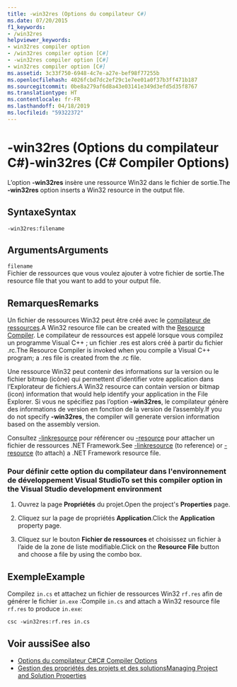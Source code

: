 ```yaml
---
title: -win32res (Options du compilateur C#)
ms.date: 07/20/2015
f1_keywords:
- /win32res
helpviewer_keywords:
- win32res compiler option
- /win32res compiler option [C#]
- -win32res compiler option [C#]
- win32res compiler option [C#]
ms.assetid: 3c33f750-6948-4c7e-a27e-bef98f77255b
ms.openlocfilehash: 4026fcbd7dc2ef29c1e7ee01a0f37b3ff471b187
ms.sourcegitcommit: 0be8a279af6d8a43e03141e349d3efd5d35f8767
ms.translationtype: HT
ms.contentlocale: fr-FR
ms.lasthandoff: 04/18/2019
ms.locfileid: "59322372"
---
```

# <a name="-win32res-c-compiler-options"></a><span data-ttu-id="bf904-102">-win32res (Options du compilateur C#)</span><span class="sxs-lookup"><span data-stu-id="bf904-102">-win32res (C# Compiler Options)</span></span>
<span data-ttu-id="bf904-103">L’option **-win32res** insère une ressource Win32 dans le fichier de sortie.</span><span class="sxs-lookup"><span data-stu-id="bf904-103">The **-win32res** option inserts a Win32 resource in the output file.</span></span>  
  
## <a name="syntax"></a><span data-ttu-id="bf904-104">Syntaxe</span><span class="sxs-lookup"><span data-stu-id="bf904-104">Syntax</span></span>  
  
```console  
-win32res:filename  
```  
  
## <a name="arguments"></a><span data-ttu-id="bf904-105">Arguments</span><span class="sxs-lookup"><span data-stu-id="bf904-105">Arguments</span></span>  
 `filename`  
 <span data-ttu-id="bf904-106">Fichier de ressources que vous voulez ajouter à votre fichier de sortie.</span><span class="sxs-lookup"><span data-stu-id="bf904-106">The resource file that you want to add to your output file.</span></span>  
  
## <a name="remarks"></a><span data-ttu-id="bf904-107">Remarques</span><span class="sxs-lookup"><span data-stu-id="bf904-107">Remarks</span></span>  
 <span data-ttu-id="bf904-108">Un fichier de ressources Win32 peut être créé avec le [compilateur de ressources](../../language-reference/compiler-options/resource-compiler-option.md).</span><span class="sxs-lookup"><span data-stu-id="bf904-108">A Win32 resource file can be created with the [Resource Compiler](../../language-reference/compiler-options/resource-compiler-option.md).</span></span> <span data-ttu-id="bf904-109">Le compilateur de ressources est appelé lorsque vous compilez un programme Visual C++ ; un fichier .res est alors créé à partir du fichier .rc.</span><span class="sxs-lookup"><span data-stu-id="bf904-109">The Resource Compiler is invoked when you compile a Visual C++ program; a .res file is created from the .rc file.</span></span>  
  
 <span data-ttu-id="bf904-110">Une ressource Win32 peut contenir des informations sur la version ou le fichier bitmap (icône) qui permettent d’identifier votre application dans l’Explorateur de fichiers.</span><span class="sxs-lookup"><span data-stu-id="bf904-110">A Win32 resource can contain version or bitmap (icon) information that would help identify your application in the File Explorer.</span></span> <span data-ttu-id="bf904-111">Si vous ne spécifiez pas l’option **-win32res**, le compilateur génère des informations de version en fonction de la version de l’assembly.</span><span class="sxs-lookup"><span data-stu-id="bf904-111">If you do not specify **-win32res**, the compiler will generate version information based on the assembly version.</span></span>  
  
 <span data-ttu-id="bf904-112">Consultez [-linkresource](../../../csharp/language-reference/compiler-options/linkresource-compiler-option.md) pour référencer ou [-resource](../../../csharp/language-reference/compiler-options/resource-compiler-option.md) pour attacher un fichier de ressources .NET Framework.</span><span class="sxs-lookup"><span data-stu-id="bf904-112">See [-linkresource](../../../csharp/language-reference/compiler-options/linkresource-compiler-option.md) (to reference) or [-resource](../../../csharp/language-reference/compiler-options/resource-compiler-option.md) (to attach) a .NET Framework resource file.</span></span>  
  
### <a name="to-set-this-compiler-option-in-the-visual-studio-development-environment"></a><span data-ttu-id="bf904-113">Pour définir cette option du compilateur dans l'environnement de développement Visual Studio</span><span class="sxs-lookup"><span data-stu-id="bf904-113">To set this compiler option in the Visual Studio development environment</span></span>  
  
1. <span data-ttu-id="bf904-114">Ouvrez la page **Propriétés** du projet.</span><span class="sxs-lookup"><span data-stu-id="bf904-114">Open the project's **Properties** page.</span></span>  
  
2. <span data-ttu-id="bf904-115">Cliquez sur la page de propriétés **Application**.</span><span class="sxs-lookup"><span data-stu-id="bf904-115">Click the **Application** property page.</span></span>  
  
3. <span data-ttu-id="bf904-116">Cliquez sur le bouton **Fichier de ressources** et choisissez un fichier à l’aide de la zone de liste modifiable.</span><span class="sxs-lookup"><span data-stu-id="bf904-116">Click on the **Resource File** button and choose a file by using the combo box.</span></span>  
  
## <a name="example"></a><span data-ttu-id="bf904-117">Exemple</span><span class="sxs-lookup"><span data-stu-id="bf904-117">Example</span></span>  
 <span data-ttu-id="bf904-118">Compilez `in.cs` et attachez un fichier de ressources Win32 `rf.res` afin de générer le fichier `in.exe` :</span><span class="sxs-lookup"><span data-stu-id="bf904-118">Compile `in.cs` and attach a Win32 resource file `rf.res` to produce `in.exe`:</span></span>  
  
```console  
csc -win32res:rf.res in.cs  
```  
  
## <a name="see-also"></a><span data-ttu-id="bf904-119">Voir aussi</span><span class="sxs-lookup"><span data-stu-id="bf904-119">See also</span></span>

- [<span data-ttu-id="bf904-120">Options du compilateur C#</span><span class="sxs-lookup"><span data-stu-id="bf904-120">C# Compiler Options</span></span>](../../../csharp/language-reference/compiler-options/index.md)
- [<span data-ttu-id="bf904-121">Gestion des propriétés des projets et des solutions</span><span class="sxs-lookup"><span data-stu-id="bf904-121">Managing Project and Solution Properties</span></span>](/visualstudio/ide/managing-project-and-solution-properties)
